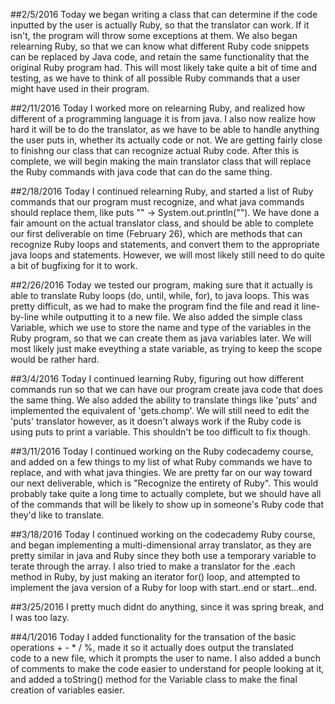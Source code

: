 ##2/5/2016
Today we began writing a class that can determine if the code inputted by the user is actually Ruby, so that the translator can work.
If it isn't, the program will throw some exceptions at them. We also began relearning Ruby, so that we can know what different Ruby
code snippets can be replaced by Java code, and retain the same functionality that the original Ruby program had. This will most
likely take quite a bit of time and testing, as we have to think of all possible Ruby commands that a user might have used in their
program.

##2/11/2016
Today I worked more on relearning Ruby, and realized how different of a programming language it is from java. I also now realize how
hard it will be to do the translator, as we have to be able to handle anything the user puts in, whether its actually code or not. We
are getting fairly close to finishng our class that can recognize actual Ruby code. After this is complete, we will begin making the
main translator class that will replace the Ruby commands with java code that can do the same thing.

##2/18/2016
Today I continued relearning Ruby, and started a list of Ruby commands that our program must recognize, and what java commands should
replace them, like puts "" -> System.out.println(""). We have done a fair amount on the actual translator class, and should be able
to complete our first deliverable on time (February 26), which are methods that can recognize Ruby loops and statements, and convert
them to the appropriate java loops and statements. However, we will most likely still need to do quite a bit of bugfixing for it to
work.

##2/26/2016
Today we tested our program, making sure that it actually is able to translate Ruby loops (do, until, while, for), to java loops. This
was pretty difficult, as we had to make the program find the file and read it line-by-line while outputting it to a new file. We also
added the simple class Variable, which we use to store the name and type of the variables in the Ruby program, so that we can create
them as java variables later. We will most likely just make eveything a state variable, as trying to keep the scope would be rather
hard.

##3/4/2016
Today I continued learning Ruby, figuring out how different commands run so that we can have our program create java code that does
the same thing. We also added the ability to translate things like 'puts' and implemented the equivalent of 'gets.chomp'. We will
still need to edit the 'puts' translator however, as it doesn't always work if the Ruby code is using puts to print a variable. This
shouldn't be too difficult to fix though.

##3/11/2016
Today I continued working on the Ruby codecademy course, and added on a few things to my list of what Ruby commands we have to
replace, and with what java thingies. We are pretty far on our way toward our next deliverable, which is "Recognize the entirety of
Ruby". This would probably take quite a long time to actually complete, but we should have all of the commands that will be likely to
show up in someone's Ruby code that they'd like to translate.

##3/18/2016
Today I continued working on the codecademy Ruby course, and began implementing a multi-dimensional array translator, as they are
pretty similar in java and Ruby since they both use a temporary variable to terate through the array. I also tried to make a
translator for the .each method in Ruby, by just making an iterator for() loop, and attempted to implement the java version of a Ruby
for loop with start..end or start...end.

##3/25/2016
I pretty much didnt do anything, since it was spring break, and I was too lazy.

##4/1/2016
Today I added functionality for the transation of the basic operations + - * / %, made it so it actually does output the translated\
code to a new file, which it prompts the user to name. I also added a bunch of comments to make the code easier to understand for
people looking at it, and added a toString() method for the Variable class to make the final creation of variables easier.

